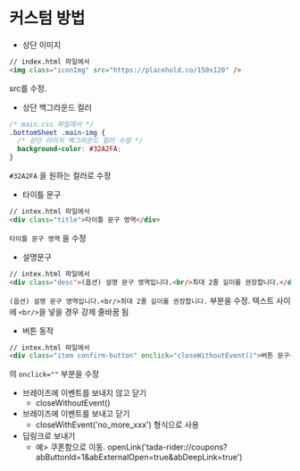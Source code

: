 # 커스텀 방법

- 상단 이미지
```html
// index.html 파일에서
<img class="iconImg" src="https://placehold.co/150x120" />
```
src를 수정. 

- 상단 백그라운드 컬러
```css
/* main.css 파일에서 */
.bottomSheet .main-img {
  /* 상단 이미지 백그라운드 컬러 수정 */
  background-color: #32A2FA;
}
```
`#32A2FA` 을 원하는 컬러로 수정

- 타이틀 문구
```html
// intex.html 파일에서
<div class="title">타이틀 문구 영역</div>
```
`타이틀 문구 영역` 을 수정

- 설명문구
```html
// intex.html 파일에서
<div class="desc">(옵션) 설명 문구 영역입니다.<br/>최대 2줄 길이를 권장합니다.</div>
```
`(옵션) 설명 문구 영역입니다.<br/>최대 2줄 길이를 권장합니다.` 부분을 수정. 텍스트 사이에 `<br/>`을 넣을 경우 강제 줄바꿈 됨

- 버튼 동작
```html
// intex.html 파일에서
<div class="item confirm-button" onclick="closeWithoutEvent()">버튼 문구</div>
``` 
의 `onclick=""` 부분을 수정

  - 브레이즈에 이벤트를 보내지 않고 닫기
    - closeWithoutEvent()
  - 브레이즈에 이벤트를 보내고 닫기
    - closeWithEvent('no_more_xxx') 형식으로 사용
  - 딥링크로 보내기
    - 예> 쿠폰함으로 이동. openLink('tada-rider://coupons?abButtonId=1&abExternalOpen=true&abDeepLink=true')
